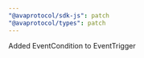 ```yaml
---
"@avaprotocol/sdk-js": patch
"@avaprotocol/types": patch
---
```


Added EventCondition to EventTrigger
